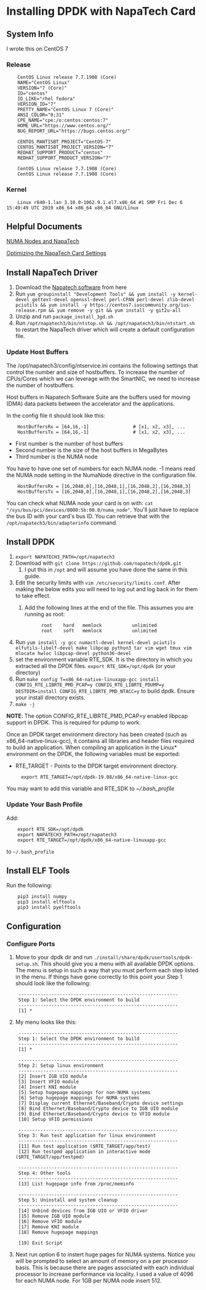 # Installing DPDK with NapaTech Card

## System Info

I wrote this on CentOS 7

### Release

        CentOS Linux release 7.7.1908 (Core)
        NAME="CentOS Linux"
        VERSION="7 (Core)"
        ID="centos"
        ID_LIKE="rhel fedora"
        VERSION_ID="7"
        PRETTY_NAME="CentOS Linux 7 (Core)"
        ANSI_COLOR="0;31"
        CPE_NAME="cpe:/o:centos:centos:7"
        HOME_URL="https://www.centos.org/"
        BUG_REPORT_URL="https://bugs.centos.org/"

        CENTOS_MANTISBT_PROJECT="CentOS-7"
        CENTOS_MANTISBT_PROJECT_VERSION="7"
        REDHAT_SUPPORT_PRODUCT="centos"
        REDHAT_SUPPORT_PRODUCT_VERSION="7"

        CentOS Linux release 7.7.1908 (Core)
        CentOS Linux release 7.7.1908 (Core)

### Kernel

        Linux r840-1.lan 3.10.0-1062.9.1.el7.x86_64 #1 SMP Fri Dec 6 15:49:49 UTC 2019 x86_64 x86_64 x86_64 GNU/Linux

## Helpful Documents

[NUMA Nodes and NapaTech](https://docs.napatech.com/reader/JIm9z8~DgULRfbHc76qu5A/G9HjOdvbUhb4QqP8GZpBVQ)

[Optimizing the NapaTech Card Settings](https://docs.napatech.com/reader/GHSQQPQbWLPdJUmxIkO91Q/VhLG5HF4vHVD3x4Z1Yfazg)

## Install NapaTech Driver

1. Download the [Napatech software](https://supportportal.napatech.com/index.php?/selfhelp/view-article/Link%E2%84%A2-Capture-Software-11.9.0-release-for-Linux/580) from here
2. Run `yum groupinstall "Development Tools" && yum install -y kernel-devel gettext-devel openssl-devel perl-CPAN perl-devel zlib-devel pciutils && yum install -y https://centos7.iuscommunity.org/ius-release.rpm && yum remove -y git && yum install -y git2u-all`
3. Unzip and run `package_install_3gd.sh`
4. Run `/opt/napatech3/bin/ntstop.sh && /opt/napatech3/bin/ntstart.sh` to restart the NapaTech driver which will create a default configuration file.

### Update Host Buffers

The /opt/napatech3/config/ntservice.ini contains the following settings that control the number and size of hostbuffers. To increase the number of CPUs/Cores which we can leverage with the SmartNIC, we need to increase the number of hostbuffers.

Host buffers in Napatech Software Suite are the buffers used for moving (DMA) data packets between the accelerator and the applications.

In the config file it should look like this:

        HostBuffersRx = [64,16,-1]                # [x1, x2, x3], ...
        HostBuffersTx = [64,16,-1]                # [x1, x2, x3], ...

- First number is the number of host buffers
- Second number is the size of the host buffers in MegaBytes
- Third number is the NUMA node

You have to have one set of numbers for each NUMA node. -1 means read the NUMA node setting in the NumaNode directive in the configuration file.

        HostBuffersRx = [16,2048,0],[16,2048,1],[16,2048,2],[16,2048,3]
        HostBuffersTx = [16,2048,0],[16,2048,1],[16,2048,2],[16,2048,3]

You can check what NUMA node your card is on with: `cat "/sys/bus/pci/devices/0000:5b:00.0/numa_node"`. You'll just have to replace the bus ID with your card's bus ID. You can retrieve that with the `/opt/napatech3/bin/adapterinfo` command.

## Install DPDK

1. `export NAPATECH3_PATH=/opt/napatech3`
2. Download with `git clone https://github.com/napatech/dpdk.git`
   1. I put this in `/opt` and will assume you have done the same in this guide.
3. Edit the security limits with `vim /etc/security/limits.conf`. After making the below edits you will need to log out and log back in for them to take effect.
   1. Add the following lines at the end of the file. This assumes you are running as root:

                root    hard   memlock           unlimited
                root    soft   memlock           unlimited

4. Run `yum install -y gcc numactl-devel kernel-devel pciutils elfutils-libelf-devel make libpcap python3 tar vim wget tmux vim mlocate hwloc libpcap-devel python36-devel`
5. set the environment variable RTE_SDK. It is the directory in which you extracted all the DPDK files. `export RTE_SDK=/opt/dpdk` (or your directory)
6. Run `make config T=x86_64-native-linuxapp-gcc install CONFIG_RTE_LIBRTE_PMD_PCAP=y CONFIG_RTE_LIBRTE_PDUMP=y DESTDIR=install CONFIG_RTE_LIBRTE_PMD_NTACC=y` to build dpdk. Ensure your install directory exists.
7. `make -j`

**NOTE**: The option CONFIG_RTE_LIBRTE_PMD_PCAP=y enabled libpcap support in DPDK.
This is required for pdump to work.

Once an DPDK target environment directory has been created (such as x86_64-native-linux-gcc), 
it contains all libraries and header files required to build an application. When 
compiling an application in the Linux* environment on the DPDK, the following variables 
must be exported:

- RTE_TARGET - Points to the DPDK target environment directory.

        export RTE_TARGET=/opt/dpdk-19.08/x86_64-native-linux-gcc

You may want to add this variable and RTE_SDK to *~/.bash_profile*

### Update Your Bash Profile

Add:

        export RTE_SDK=/opt/dpdk
        export NAPATECH3_PATH=/opt/napatech3
        export RTE_TARGET=/opt/dpdk/x86_64-native-linuxapp-gcc

to `~/.bash_profile`

## Install ELF Tools

Run the following:

        pip3 install numpy
        pip3 install elftools
        pip3 install pyelftools

## Configuration

### Configure Ports

1. Move to your dpdk dir and run `./install/share/dpdk/usertools/dpdk-setup.sh`. This should give you a menu with all available DPDK options. The menu is setup in such a way that you must perform each step listed in the menu. If things have gone correctly to this point your Step 1 should look like the following:

        ----------------------------------------------------------
        Step 1: Select the DPDK environment to build
        ----------------------------------------------------------
        [1] *

2. My menu looks like this:

        ----------------------------------------------------------
        Step 1: Select the DPDK environment to build
        ----------------------------------------------------------
        [1] *

        ----------------------------------------------------------
        Step 2: Setup linux environment
        ----------------------------------------------------------
        [2] Insert IGB UIO module
        [3] Insert VFIO module
        [4] Insert KNI module
        [5] Setup hugepage mappings for non-NUMA systems
        [6] Setup hugepage mappings for NUMA systems
        [7] Display current Ethernet/Baseband/Crypto device settings
        [8] Bind Ethernet/Baseband/Crypto device to IGB UIO module
        [9] Bind Ethernet/Baseband/Crypto device to VFIO module
        [10] Setup VFIO permissions

        ----------------------------------------------------------
        Step 3: Run test application for linux environment
        ----------------------------------------------------------
        [11] Run test application ($RTE_TARGET/app/test)
        [12] Run testpmd application in interactive mode ($RTE_TARGET/app/testpmd)

        ----------------------------------------------------------
        Step 4: Other tools
        ----------------------------------------------------------
        [13] List hugepage info from /proc/meminfo

        ----------------------------------------------------------
        Step 5: Uninstall and system cleanup
        ----------------------------------------------------------
        [14] Unbind devices from IGB UIO or VFIO driver
        [15] Remove IGB UIO module
        [16] Remove VFIO module
        [17] Remove KNI module
        [18] Remove hugepage mappings

        [19] Exit Script

3. Next run option 6 to instert huge pages for NUMA systems. Notice you will be prompted to select an amount of memory on a per processor basis. This is because there are pages associated with each individual processor to increase performance via locality. I used a value of 4096 for each NUMA node. For 1GB per NUMA node insert 512.

